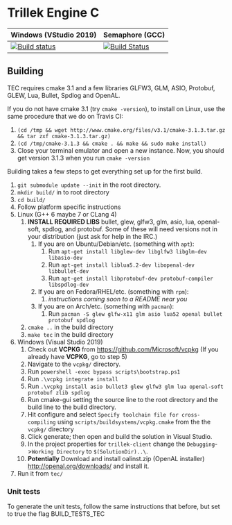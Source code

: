 # Trillek Engine C
| Windows (VStudio 2019)  | Semaphore (GCC) |
|-------------------------|-----------------|
| [![Build status](https://ci.appveyor.com/api/projects/status/809xi9ukwo7sgsip?svg=true)](https://ci.appveyor.com/project/adam4813/tec-hem9u) | [![Build Status](https://semaphoreci.com/api/v1/trillek-team/tec/branches/master/shields_badge.svg)](https://semaphoreci.com/trillek-team/tec) |


## Building
TEC requires cmake 3.1 and a few libraries GLFW3, GLM, ASIO, Protobuf, GLEW, Lua, Bullet, Spdlog and OpenAL.

If you do not have cmake 3.1 (try `cmake -version`), to install on Linux, use the same procedure that we do on Travis CI:

1. `(cd /tmp && wget http://www.cmake.org/files/v3.1/cmake-3.1.3.tar.gz && tar zxf cmake-3.1.3.tar.gz)`
2. `(cd /tmp/cmake-3.1.3 && cmake . && make && sudo make install)`
3. Close your terminal emulator and open a new instance. Now, you should get version 3.1.3 when you run `cmake -version`

Building takes a few steps to get everything set up for the first build.

1. `git submodule update --init` in the root directory.
2. `mkdir build/` in to root directory
3. `cd build/`
4. Follow platform specific instructions 
  1. Linux (G++ 6 maybe 7 or CLang 4)
       1. **INSTALL REQUIRED LIBS** bullet, glew, glfw3, glm, asio, lua, openal-soft, spdlog, and protobuf. Some of these will need versions not in your distribution (just ask for help in the IRC.)
            1. If you are on Ubuntu/Debian/etc. (something with `apt`):
                1. Run `apt-get install libglew-dev libglfw3 libglm-dev libasio-dev`
                2. Run `apt-get install liblua5.2-dev libopenal-dev  libbullet-dev`
                3. Run `apt-get install libprotobuf-dev protobuf-compiler libspdlog-dev`
            2. If you are on Fedora/RHEL/etc. (something with `rpm`):
			    1. *instructions coming soon to a README near you*
            3. If you are on Arch/etc. (something with `pacman`):
			    1. Run `pacman -S glew glfw-x11 glm asio lua52 openal bullet protobuf spdlog`
       2. `cmake ..` in the build directory
       3. `make tec` in the build directory
  2. Windows (Visual Studio 2019)
     1. Check out **VCPKG** from https://github.com/Microsoft/vcpkg (If you already have **VCPKG**, go to step 5)
     2. Navigate to the `vcpkg/` directory.
     3. Run `powershell -exec bypass scripts\bootstrap.ps1`
     4. Run `.\vcpkg integrate install`
     5. Run `.\vcpkg install asio bullet3 glew glfw3 glm lua openal-soft protobuf zlib spdlog`
     6. Run cmake-gui setting the source line to the root directory and the build line to the build directory.
     7. Hit configure and select `Specify toolchain file for cross-compiling` using `scripts/buildsystems/vcpkg.cmake` from the the `vcpkg/` directory
     8. Click generate; then open and build the solution in Visual Studio.
     9. In the project properties for `trillek-client` change the `Debugging`->`Working Directory` to `$(SolutionDir)..\`.
     10. **Potentially** Download and install oalinst.zip (OpenAL installer) http://openal.org/downloads/ and install it.
5. Run it from `tec/`

### Unit tests
To generate the unit tests, follow the same instructions that before, but set to true the flag BUILD_TESTS_TEC
